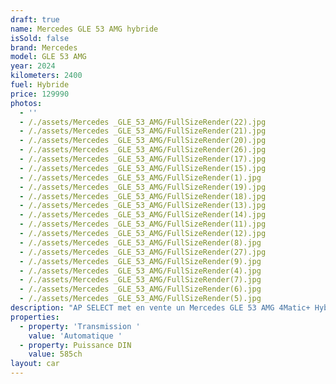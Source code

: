 ```yaml
---
draft: true
name: Mercedes GLE 53 AMG hybride
isSold: false
brand: Mercedes
model: GLE 53 AMG
year: 2024
kilometers: 2400
fuel: Hybride
price: 129990
photos:
  - ''
  - /./assets/Mercedes _GLE_53_AMG/FullSizeRender(22).jpg
  - /./assets/Mercedes _GLE_53_AMG/FullSizeRender(21).jpg
  - /./assets/Mercedes _GLE_53_AMG/FullSizeRender(20).jpg
  - /./assets/Mercedes _GLE_53_AMG/FullSizeRender(26).jpg
  - /./assets/Mercedes _GLE_53_AMG/FullSizeRender(17).jpg
  - /./assets/Mercedes _GLE_53_AMG/FullSizeRender(15).jpg
  - /./assets/Mercedes _GLE_53_AMG/FullSizeRender(1).jpg
  - /./assets/Mercedes _GLE_53_AMG/FullSizeRender(19).jpg
  - /./assets/Mercedes _GLE_53_AMG/FullSizeRender(18).jpg
  - /./assets/Mercedes _GLE_53_AMG/FullSizeRender(13).jpg
  - /./assets/Mercedes _GLE_53_AMG/FullSizeRender(14).jpg
  - /./assets/Mercedes _GLE_53_AMG/FullSizeRender(11).jpg
  - /./assets/Mercedes _GLE_53_AMG/FullSizeRender(12).jpg
  - /./assets/Mercedes _GLE_53_AMG/FullSizeRender(8).jpg
  - /./assets/Mercedes _GLE_53_AMG/FullSizeRender(27).jpg
  - /./assets/Mercedes _GLE_53_AMG/FullSizeRender(9).jpg
  - /./assets/Mercedes _GLE_53_AMG/FullSizeRender(4).jpg
  - /./assets/Mercedes _GLE_53_AMG/FullSizeRender(7).jpg
  - /./assets/Mercedes _GLE_53_AMG/FullSizeRender(6).jpg
  - /./assets/Mercedes _GLE_53_AMG/FullSizeRender(5).jpg
description: "AP SELECT met en vente un Mercedes GLE 53 AMG 4Matic+ Hybride 585ch 9G Tronic du 09/2024 avec 2500km.  Motorisation essence 449ch + 136ch électrique avec 32g/km de CO2.  Couleur Noir Obsidienne metallic, intérieur cuir / alcantara Nappa AMG, finition Carbon.   Véhicule origine Mercedes Lyon \U0001F1EB\U0001F1F7 de première main.   TVA récupérable et leasing cessible.   Vendu avec une garantie constructeur 2 ans Mercedes avec extension jusqu’au 10/2029.  Équipements et options :  - Boîte 9G Tronic plus  - Pack premium AMG Line intérieur / extérieur  - Pack Sport Black AMG  - Pack Carbon AMG  - Pack Magic Vision Control  - Pack confort + - Suspensions pneumatique AIRMATIC - Échappement piloté AMG  - Toit panoramique  - Calandre diamant - Pack éclairage intérieur 64 couleurs - Jantes 21\" AMG forgées 53.3cm noires polies  - Attelage électrique  - AMG drive select - Feux avant full LED Multibeam  - Affichage tête haute  - Pack Hifi Burmester advanced  - MBUX  - Ecran média tactile WIDESCREEN - Android Auto - Apple car play  - Système de navigation NAVI + - Caméra de recul 360 - Radar avant / arrière  - Pack assistant conducteur +  - Système d'alerte d'angles-morts - Intérieur Cuir entendu ARTICO  - Soft Close Door System Keyless - Sièges avant et arrière électriques et chauffants  - Volant chauffant  - Accoudoir chauffant  - Pédaliers sport en inox  - Régulateur de vitesse adaptatif - Affichage multifonctions plus - Climatisation - Éclairage et essuie-glaces automatique  - Rétroviseurs électriques et chauffants - Rétroviseurs int / ext Electrochrome - Éclairage d’ambiance  - Marche pied aluminium rétro éclairé  - Ouverture / fermeture Coffre électrique   Disponible et visible sur RDV pour acheteur sérieux.  Possibilité d'une garantie 3, 6 ou 12 mois en supplément.  Réalisation des démarches d'immatriculation.   AP SELECT c'est des solutions de courtage et conciergerie sur mesure pour profiter librement de sa passion et de son patrimoine.  Prenez le volant, AP SELECT s'occupe du reste. "
properties:
  - property: 'Transmission '
    value: 'Automatique '
  - property: Puissance DIN
    value: 585ch
layout: car
---
```


